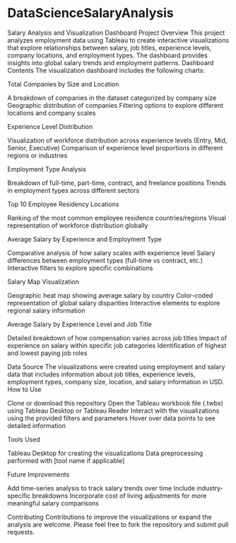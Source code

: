 # DataScienceSalaryAnalysis
Salary Analysis and Visualization Dashboard
Project Overview
This project analyzes employment data using Tableau to create interactive visualizations that explore relationships between salary, job titles, experience levels, company locations, and employment types. The dashboard provides insights into global salary trends and employment patterns.
Dashboard Contents
The visualization dashboard includes the following charts:

Total Companies by Size and Location

A breakdown of companies in the dataset categorized by company size
Geographic distribution of companies
Filtering options to explore different locations and company scales


Experience Level Distribution

Visualization of workforce distribution across experience levels (Entry, Mid, Senior, Executive)
Comparison of experience level proportions in different regions or industries


Employment Type Analysis

Breakdown of full-time, part-time, contract, and freelance positions
Trends in employment types across different sectors


Top 10 Employee Residency Locations

Ranking of the most common employee residence countries/regions
Visual representation of workforce distribution globally


Average Salary by Experience and Employment Type

Comparative analysis of how salary scales with experience level
Salary differences between employment types (full-time vs contract, etc.)
Interactive filters to explore specific combinations


Salary Map Visualization

Geographic heat map showing average salary by country
Color-coded representation of global salary disparities
Interactive elements to explore regional salary information


Average Salary by Experience Level and Job Title

Detailed breakdown of how compensation varies across job titles
Impact of experience on salary within specific job categories
Identification of highest and lowest paying job roles



Data Source
The visualizations were created using employment and salary data that includes information about job titles, experience levels, employment types, company size, location, and salary information in USD.
How to Use

Clone or download this repository
Open the Tableau workbook file (.twbx) using Tableau Desktop or Tableau Reader
Interact with the visualizations using the provided filters and parameters
Hover over data points to see detailed information

Tools Used

Tableau Desktop for creating the visualizations
Data preprocessing performed with [tool name if applicable]

Future Improvements

Add time-series analysis to track salary trends over time
Include industry-specific breakdowns
Incorporate cost of living adjustments for more meaningful salary comparisons

Contributing
Contributions to improve the visualizations or expand the analysis are welcome. Please feel free to fork the repository and submit pull requests.
